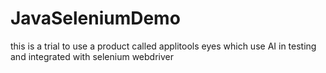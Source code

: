 # JavaSeleniumDemo
this is a trial to use a product called applitools eyes which use AI in testing and integrated with selenium webdriver 
